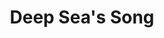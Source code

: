 --- 
title: "Deep Sea's Song"
publishdate: "2018-12-18T16:48:46+02:00"
src: "https://365manga.net/manga/deep-sea-s-song"
image: "https://data.365manga.net/images/thumbnails/32782-deep-sea-s-song.jpg"
description: " A modern re-tail of The Little Mermaid. Featuring a delusional mermaid, and a whimsy 'prince'."
---